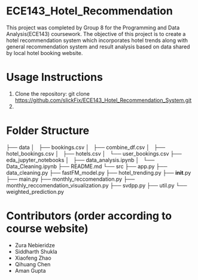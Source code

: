 # ECE143_Hotel_Recommendation

This project was completed by Group 8 for the Programming and Data Analysis(ECE143) coursework. The objective of this project is to create a hotel recommendation system which incorporates hotel trends along with general recommendation system and result analysis based on data shared by local hotel booking website. 

# Usage Instructions
1. Clone the repository: git clone https://github.com/slickFix/ECE143_Hotel_Recommendation_System.git
2. 

# Folder Structure

├── data
│   ├── bookings.csv
│   ├── combine_df.csv
│   ├── hotel_bookings.csv
│   ├── hotels.csv
│   └── user_bookings.csv
├── eda_jupyter_notebooks
│   ├── data_analysis.ipynb
│   └── Data_Cleaning.ipynb
├── README.md
└── src
    ├── app.py
    ├── data_cleaning.py
    ├── fastFM_model.py
    ├── hotel_trending.py
    ├── __init__.py
    ├── main.py
    ├── monthly_reccomendation.py
    ├── monthly_reccomendation_visualization.py
    ├── svdpp.py
    ├── util.py
    └── weighted_prediction.py


# Contributors (order according to course website)

* Zura Nebieridze
* Siddharth Shukla
* Xiaofeng Zhao
* Qihuang Chen
* Aman Gupta